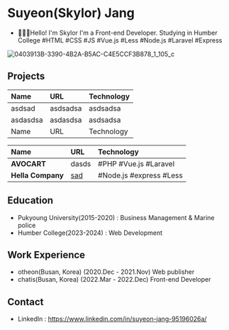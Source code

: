 # Suyeon(Skylor) Jang
- 🙋🏻‍♀️Hello! I'm Skylor
I'm a Front-end Developer.
Studying in Humber College
#HTML #CSS #JS #Vue.js #Less #Node.js #Laravel #Express

![0403913B-3390-4B2A-B5AC-C4E5CCF3B878_1_105_c](https://github.com/jshawn0916/resume/assets/77664228/49d91e15-9344-4a74-87f2-ace6b8898468)


## Projects
|Name|URL|Technology|
|:---|:---|:---|
|asdsad|asdsadsa|asdsadsa|
|asdasdsa|asdasdsa|asdsadsa|
|Name|URL|Technology|



|Name|URL|Technology|
|:---|:---|:---|
|**AVOCART**|dasds|#PHP #Vue.js #Laravel|
|**Hella Company**|[sad](https://www.hellacompany.co.kr/)|#Node.js #express #Less|
## Education
- Pukyoung University(2015-2020) : Business Management & Marine police
- Humber College(2023-2024) : Web Development
## Work Experience
- otheon(Busan, Korea) (2020.Dec - 2021.Nov)
    Web publisher
- chatis(Busan, Korea) (2022.Mar - 2022.Dec)
    Front-end Developer
## Contact
- LinkedIn : https://www.linkedin.com/in/suyeon-jang-95196026a/

